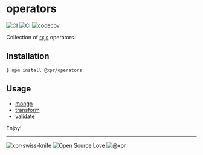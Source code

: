# operators

[![CI](https://github.com/ziv/operators/actions/workflows/main.yml/badge.svg)](https://github.com/ziv/operators/actions/workflows/main.yml)
[![CI](https://github.com/ziv/operators/actions/workflows/main.yml/badge.svg)](https://github.com/ziv/operators/actions/workflows/main.yml)
[![codecov](https://codecov.io/gh/ziv/operators/branch/master/graph/badge.svg?token=fpz8NuK9Ds)](https://codecov.io/gh/ziv/operators)

Collection of [rxjs](https://rxjs.dev/) operators.

## Installation
```shell
$ npm install @xpr/operators
```

## Usage
* [mongo](src/mongo/readme.md)
* [transform](src/transformers/readme.md)
* [validate](src/validators/readme.md)


Enjoy!


---
![xpr-swiss-knife](https://badgen.net/github/license/ziv/swiss-knife)
![Open Source Love](https://badges.frapsoft.com/os/v2/open-source.svg)
![@xpr](https://badgen.net/badge/powered%20by/@xpr/pink)
